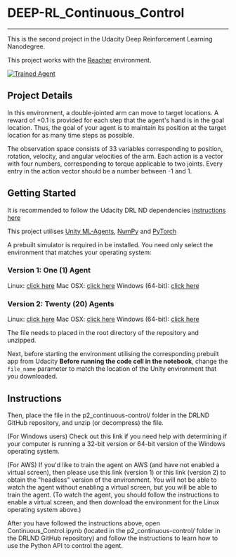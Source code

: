 # DEEP-RL_Continuous_Control

---
This is the second project in the Udacity Deep Reinforcement Learning Nanodegree. 

This project works with the [Reacher](https://github.com/Unity-Technologies/ml-agents/blob/master/docs/Learning-Environment-Examples.md#reacher) environment.

[![Trained Agent](https://github.com/hortovanyi/DRLND-Continuous-Control/blob/master/output/reacherp_ddpg_agent_small.gif?raw=true)](https://www.youtube.com/watch?v=N1vWkCfbEGQ)

## Project Details
In this environment, a double-jointed arm can move to target locations. A reward of +0.1 is provided for each step that the agent's hand is in the goal location. Thus, the goal of your agent is to maintain its position at the target location for as many time steps as possible.

The observation space consists of 33 variables corresponding to position, rotation, velocity, and angular velocities of the arm. Each action is a vector with four numbers, corresponding to torque applicable to two joints. Every entry in the action vector should be a number between -1 and 1.

## Getting Started
It is recommended to follow the Udacity DRL ND dependencies [instructions here](https://github.com/udacity/deep-reinforcement-learning#dependencies) 

This project utilises [Unity ML-Agents](https://github.com/Unity-Technologies/ml-agents/blob/master/docs/Installation.md), [NumPy](http://www.numpy.org/) and [PyTorch](https://pytorch.org/) 

A prebuilt simulator is required in be installed. You need only select the environment that matches your operating system:

### Version 1: One (1) Agent
Linux: [click here](https://s3-us-west-1.amazonaws.com/udacity-drlnd/P2/Reacher/one_agent/Reacher_Linux.zip)
Mac OSX: [click here](https://s3-us-west-1.amazonaws.com/udacity-drlnd/P2/Reacher/one_agent/Reacher.app.zip)
Windows (64-bit): [click here](https://s3-us-west-1.amazonaws.com/udacity-drlnd/P2/Reacher/one_agent/Reacher_Windows_x86_64.zip)

### Version 2: Twenty (20) Agents
Linux: [click here](https://s3-us-west-1.amazonaws.com/udacity-drlnd/P2/Reacher/Reacher_Linux.zip)
Mac OSX: [click here](https://s3-us-west-1.amazonaws.com/udacity-drlnd/P2/Reacher/Reacher.app.zip)
Windows (64-bit): [click here](https://s3-us-west-1.amazonaws.com/udacity-drlnd/P2/Reacher/Reacher_Windows_x86_64.zip)

The file needs to placed in the root directory of the repository and unzipped.

Next, before starting the environment utilising the corresponding prebuilt app from Udacity  **Before running the code cell in the notebook**, change the `file_name` parameter to match the location of the Unity environment that you downloaded.

## Instructions
Then, place the file in the p2_continuous-control/ folder in the DRLND GitHub repository, and unzip (or decompress) the file.

(For Windows users) Check out this link if you need help with determining if your computer is running a 32-bit version or 64-bit version of the Windows operating system.

(For AWS) If you'd like to train the agent on AWS (and have not enabled a virtual screen), then please use this link (version 1) or this link (version 2) to obtain the "headless" version of the environment. You will not be able to watch the agent without enabling a virtual screen, but you will be able to train the agent. (To watch the agent, you should follow the instructions to enable a virtual screen, and then download the environment for the Linux operating system above.)

After you have followed the instructions above, open Continuous_Control.ipynb (located in the p2_continuous-control/ folder in the DRLND GitHub repository) and follow the instructions to learn how to use the Python API to control the agent.



